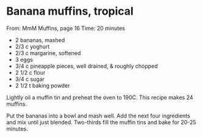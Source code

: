 # Banana muffins, tropical
From: MmM Muffins, page 16
Time: 20 minutes

* 2 bananas, mashed
* 2/3 c yoghurt
* 2/3 c margarine, softened
* 3 eggs
* 3/4 c pineapple pieces, well drained, & roughly chopped
* 2 1/2 c flour
* 3/4 c sugar
* 2 1/2 t baking powder

Lightly oil a muffin tin and preheat the oven to 190C.  This recipe makes 24 muffins.

Put the bananas into a bowl and mash well.  Add the next four ingredients and mix until just blended.  Two-thirds fill the muffin tins and bake for 20-25 minutes.

